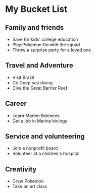 # My Bucket List

## Family and friends
 * Save for kids' college education
 * ~~Play Pokemon Go with the squad~~
 * Throw a surprise party for a loved one

## Travel and Adventure
 * Visit Brazil
 * Go Deep sea diving
 * Dive the Great Barrier Reef
 
## Career
 * ~~Learn Marine Sciences~~
 * Get a job in Marine biology

## Service and volunteering
 * Join a nonprofit board
 * Volunteer at a children's hospital
 
## Creativity
* Draw Pokemon
* Take an art class
